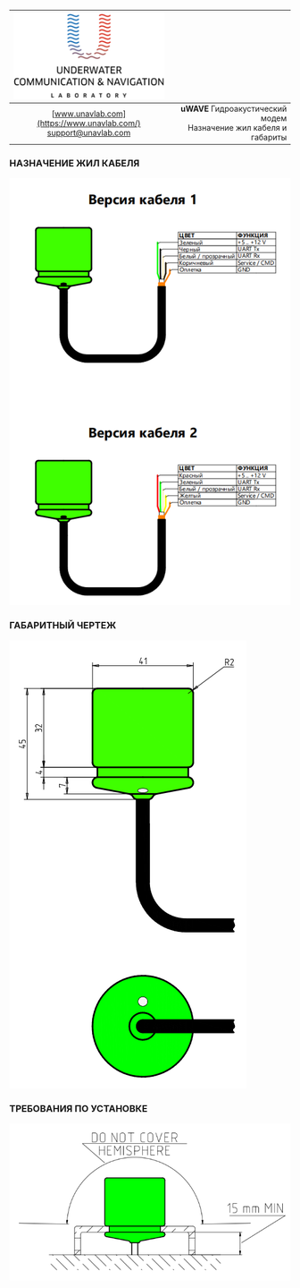 <div style="page-break-after: always;"></div>

| ![logo](/documentation/sm_logo.png) |  |
| :---: | ---: |
| [www.unavlab.com](https://www.unavlab.com/) <br/> [support@unavlab.com](mailto:support@unavlab.com) | **uWAVE** Гидроакустический модем <br/> Назначение жил кабеля и габариты |

<div style="page-break-after: always;"></div>

### НАЗНАЧЕНИЕ ЖИЛ КАБЕЛЯ

![uWAVE_wiring_diagram_ru](/documentation/uWAVE_wiring_diagram_ru.png)

<div style="page-break-after: always;"></div>

### ГАБАРИТНЫЙ ЧЕРТЕЖ

![uWAVE_drawing](/documentation/uWAVE_drawing.png)

<div style="page-break-after: always;"></div>

### ТРЕБОВАНИЯ ПО УСТАНОВКЕ

![uWAVE_mount](/documentation/uWave_mount.png)

<div style="page-break-after: always;"></div>

